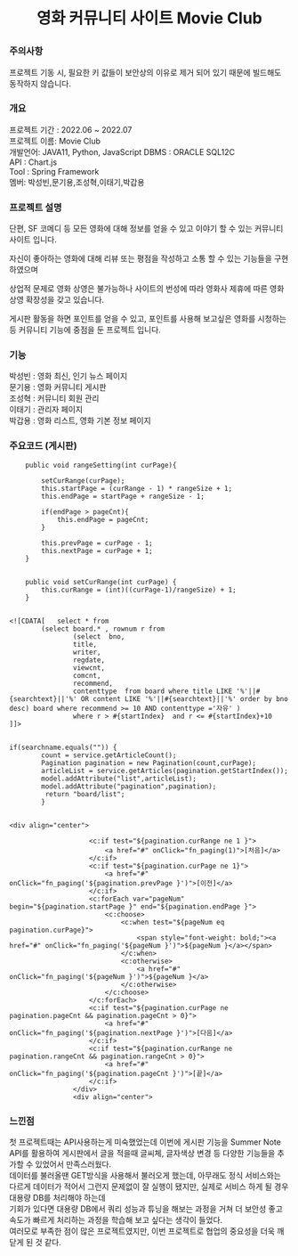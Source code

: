 <h1><p align="center"> 영화 커뮤니티 사이트 Movie Club </p></h1>


### 주의사항 
프로젝트 기동 시, 필요한 키 값들이 보안상의 이유로 제거 되어 있기 때문에 빌드해도 동작하지 않습니다.

### 개요
프로젝트 기간 : 2022.06 ~ 2022.07<br>
프로젝트 이름: Movie Club <br>
개발언어: JAVA11, Python, JavaScript
DBMS : ORACLE SQL12C<br>
API : Chart.js<br>
Tool : Spring Framework<br>
멤버: 박성빈,문기용,조성혁,이태기,박갑용<br>


### 프로젝트 설명
단편, SF 코메디 등 모든 영화에 대해
정보를 얻을 수 있고 이야기 할 수 있는 
커뮤니티 사이트 입니다.

자신이 좋아하는 영화에 대해 
리뷰 또는 평점을 작성하고 
소통 할 수 있는 기능들을 구현하였으며

상업적 문제로 영화 상영은 불가능하나 
사이트의 번성에 따라 영화사 제휴에 따른
영화 상영 확장성을 갖고 있습니다.

게시판 활동을 하면 포인트를 얻을 수 있고, 포인트를 사용해 보고싶은 영화를
시청하는등 커뮤니티 기능에 중점을 둔 프로젝트 입니다.

### 기능
박성빈 : 영화 최신, 인기 뉴스 페이지<br>
문기용 : 영화 커뮤니티 게시판<br>
조성혁 : 커뮤니티 회원 관리<br>
이태기 : 관리자 페이지<br>
박갑용 : 영화 리스트, 영화 기본 정보 페이지<br>
 

### 주요코드 (게시판)

```
    public void rangeSetting(int curPage){
        
        setCurRange(curPage);        
        this.startPage = (curRange - 1) * rangeSize + 1;
        this.endPage = startPage + rangeSize - 1;
        
        if(endPage > pageCnt){
            this.endPage = pageCnt;
        }
        
        this.prevPage = curPage - 1;
        this.nextPage = curPage + 1;
    }
    
    
    public void setCurRange(int curPage) {
        this.curRange = (int)((curPage-1)/rangeSize) + 1;
    }
    
```
```
<![CDATA[	select * from 
		(select board.* , rownum r from 
				(select  bno,
				title,
				writer,
				regdate,
				viewcnt,
				comcnt,
				recommend,
				contenttype  from board where title LIKE '%'||#{searchtext}||'%' OR content LIKE '%'||#{searchtext}||'%' order by bno desc) board where recommend >= 10 AND contenttype ='자유' ) 
				where r > #{startIndex}  and r <= #{startIndex}+10
]]>
   
```
```
if(searchname.equals("")) {
		count = service.getArticleCount();
		Pagination pagination = new Pagination(count,curPage);
		articleList = service.getArticles(pagination.getStartIndex());
	    model.addAttribute("list",articleList);
	    model.addAttribute("pagination",pagination);
		 return "board/list";
		}
  
```
```
<div align="center">

                    <c:if test="${pagination.curRange ne 1 }">
                        <a href="#" onClick="fn_paging(1)">[처음]</a> 
                    </c:if>
                    <c:if test="${pagination.curPage ne 1}">
                        <a href="#" onClick="fn_paging('${pagination.prevPage }')">[이전]</a> 
                    </c:if>
                    <c:forEach var="pageNum" begin="${pagination.startPage }" end="${pagination.endPage }">
                        <c:choose>
                            <c:when test="${pageNum eq  pagination.curPage}">
                                <span style="font-weight: bold;"><a href="#" onClick="fn_paging('${pageNum }')">${pageNum }</a></span> 
                            </c:when>
                            <c:otherwise>
                                <a href="#" onClick="fn_paging('${pageNum }')">${pageNum }</a> 
                            </c:otherwise>
                        </c:choose>
                    </c:forEach>
                    <c:if test="${pagination.curPage ne pagination.pageCnt && pagination.pageCnt > 0}">
                        <a href="#" onClick="fn_paging('${pagination.nextPage }')">[다음]</a> 
                    </c:if>
                    <c:if test="${pagination.curRange ne pagination.rangeCnt && pagination.rangeCnt > 0}">
                        <a href="#" onClick="fn_paging('${pagination.pageCnt }')">[끝]</a> 
                    </c:if>
                </div>
                <div align="center">

```


### 느낀점

첫 프로젝트때는 API사용하는게 미숙했었는데 이번에 게시판 기능을 Summer Note API를 활용하여 게시판에서 글을 적을때 글씨체, 글자색상 변경 등 다양한 기능들을 추가할 수 있었어서 만족스러웠다.<br>
데이터를 불러올땐 GET방식을 사용해서 불러오게 했는데, 아무래도 정식 서비스와는 다르게 데이터가 적어서 그런지 문제없이 잘 실행이 됐지만, 실제로 서비스 하게 될 경우 대용량 DB를 처리해야 하는데<br>
기회가 있다면 대용량 DB에서 쿼리 성능과 튜닝을 해보는 과정을 거쳐 더 보안성 좋고 속도가 빠르게 처리하는 과정을 학습해 보고 싶다는 생각이 들었다.<br>
여러모로 부족한 점이 많은 프로젝트였지만, 이번 프로젝트로 협업의 중요성을 더욱 깨닫게 된 것 같다.














